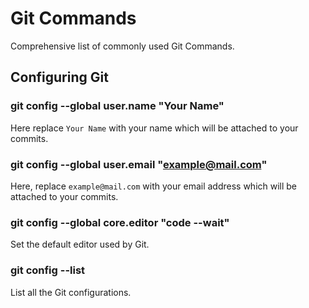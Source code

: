 # Git Commands

Comprehensive list of commonly used Git Commands.

## Configuring Git

### git config --global user.name "Your Name"
Here replace `Your Name` with your name which will be attached to your commits.

### git config --global user.email "example@mail.com"
Here, replace `example@mail.com` with your email address which will be attached to your commits.

### git config --global core.editor "code --wait"
Set the default editor used by Git.

### git config --list
List all the Git configurations.